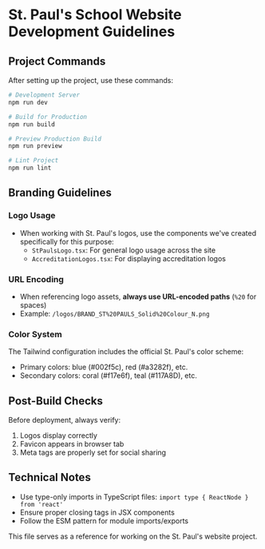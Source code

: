 # St. Paul's School Website Development Guidelines

## Project Commands
After setting up the project, use these commands:

```bash
# Development Server
npm run dev

# Build for Production
npm run build

# Preview Production Build
npm run preview

# Lint Project
npm run lint
```

## Branding Guidelines

### Logo Usage
- When working with St. Paul's logos, use the components we've created specifically for this purpose:
  - `StPaulsLogo.tsx`: For general logo usage across the site
  - `AccreditationLogos.tsx`: For displaying accreditation logos

### URL Encoding
- When referencing logo assets, **always use URL-encoded paths** (`%20` for spaces)
- Example: `/logos/BRAND_ST%20PAULS_Solid%20Colour_N.png`

### Color System
The Tailwind configuration includes the official St. Paul's color scheme:
- Primary colors: blue (#002f5c), red (#a3282f), etc.
- Secondary colors: coral (#f17e6f), teal (#117A8D), etc.

## Post-Build Checks
Before deployment, always verify:
1. Logos display correctly
2. Favicon appears in browser tab
3. Meta tags are properly set for social sharing

## Technical Notes
- Use type-only imports in TypeScript files: `import type { ReactNode } from 'react'`
- Ensure proper closing tags in JSX components
- Follow the ESM pattern for module imports/exports

This file serves as a reference for working on the St. Paul's website project.